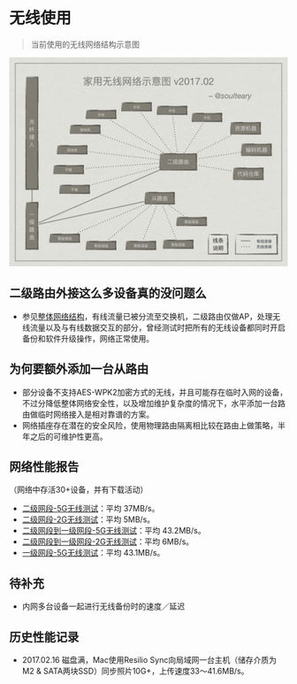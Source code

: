 # 无线使用

> 当前使用的无线网络结构示意图

![无线使用](./assets/topology/wifi-2017.02.png)


## 二级路由外接这么多设备真的没问题么

- 参见[整体网络结构](./network-topology.md)，有线流量已被分流至交换机，二级路由仅做AP，处理无线流量以及与有线数据交互的部分，曾经测试时把所有的无线设备都同时开启备份和软件升级操作，网络正常使用。

## 为何要额外添加一台从路由

- 部分设备不支持AES-WPK2加密方式的无线，并且可能存在临时入网的设备，不过分降低整体网络安全性，以及增加维护复杂度的情况下，水平添加一台路由做临时网络接入是相对靠谱的方案。
- 网络插座存在潜在的安全风险，使用物理路由隔离相比较在路由上做策略，半年之后的可维护性更高。

## 网络性能报告

（网络中存活30+设备，并有下载活动）

- [二级网段-5G无线测试](../report/wireless/01.internal-5g-test.md)：平均 37MB/s。
- [二级网段-2G无线测试](../report/wireless/02.internal-2g-test.md)：平均 5MB/s。
- [二级网段到一级网段-5G无线测试](../report/wireless/01.internal-5g-test.md)：平均 43.2MB/s。
- [二级网段到一级网段-2G无线测试](../report/wireless/04.2g-public-cross-test.md)：平均 6MB/s。
- [一级网段-5G无线测试](../report/wireless/05.5g-public-test.md)：平均 43.1MB/s。

## 待补充

- 内网多台设备一起进行无线备份时的速度／延迟

## 历史性能记录

- 2017.02.16 磁盘满，Mac使用Resilio Sync向局域网一台主机（储存介质为M2 & SATA两块SSD）同步照片10G+，上传速度33～41.6MB/s。

